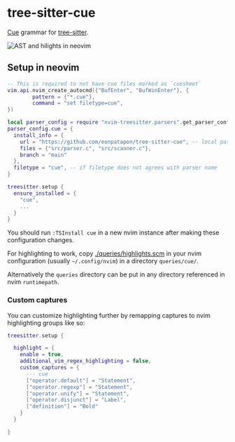 # tree-sitter-cue

[Cue][] grammar for [tree-sitter][].

![AST and hilights in neovim](./neovim-ts.png)

## Setup in neovim

```lua
-- This is required to not have cue files marked as `cuesheet`
vim.api.nvim_create_autocmd({"BufEnter", "BufWinEnter"}, {
        pattern = {"*.cue"},
        command = "set filetype=cue",
})

local parser_config = require "nvim-treesitter.parsers".get_parser_configs()
parser_config.cue = {
  install_info = {
    url = "https://github.com/eonpatapon/tree-sitter-cue", -- local path or git repo
    files = {"src/parser.c", "src/scanner.c"},
    branch = "main"
  },
  filetype = "cue", -- if filetype does not agrees with parser name
}

treesitter.setup {
  ensure_installed = {
    "cue",
    ...
  }
}
```

You should run `:TSInstall cue` in a new nvim instance after making these configuration changes.

For highlighting to work, copy
[./queries/highlights.scm](./queries/highlights.scm) in your nvim configuration
(usually `~/.config/nvim`) in a directory `queries/cue/`.

Alternatively the `queries` directory can be put in any directory referenced in
nvim `runtimepath`.

### Custom captures

You can customize highlighting further by remapping captures to nvim highlighting
groups like so:

```lua
treesitter.setup {

  highlight = {
    enable = true,
    additional_vim_regex_highlighting = false,
    custom_captures = {
      --- cue
      ["operator.default"] = "Statement",
      ["operator.regexp"] = "Statement",
      ["operator.unify"] = "Statement",
      ["operator.disjunct"] = "Label",
      ["definition"] = "Bold"
    }
  }

}
```


[tree-sitter]: https://github.com/tree-sitter/tree-sitter
[Cue]: https://github.com/cue-lang/cue
